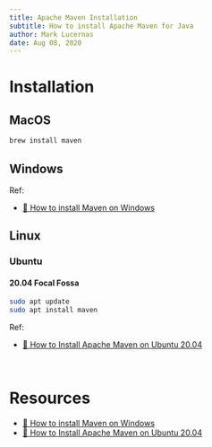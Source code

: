 ```yaml
---
title: Apache Maven Installation
subtitle: How to install Apache Maven for Java
author: Mark Lucernas
date: Aug 08, 2020
---
```



# Installation

## MacOS

```sh
brew install maven
```

## Windows

Ref:

- [📄 How to install Maven on Windows](https://mkyong.com/maven/how-to-install-maven-in-windows/)

## Linux

### Ubuntu

#### 20.04 Focal Fossa

```sh
sudo apt update
sudo apt install maven
```

Ref:

- [📄 How to Install Apache Maven on Ubuntu 20.04](https://linuxize.com/post/how-to-install-apache-maven-on-ubuntu-20-04/)


<br>

# Resources

- [📄 How to install Maven on Windows](https://www.javatpoint.com/how-to-install-maven)
- [📄 How to Install Apache Maven on Ubuntu 20.04](https://linuxize.com/post/how-to-install-apache-maven-on-ubuntu-20-04/)

